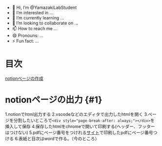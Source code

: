 - 👋 Hi, I’m @YamazakiLabStudent
- 👀 I’m interested in ...
- 🌱 I’m currently learning ...
- 💞️ I’m looking to collaborate on ...
- 📫 How to reach me ...
- 😄 Pronouns: ...
- ⚡ Fun fact: ...
# 目次
[notionページの作成](#1)

# notionページの出力 {#1}
  1.notionでhtml出力する
  2.vscodeなどのエディタで出力したhtmlを開く
  3.ページを分割したいところで`<div style="page-break-after: always;"></div>`を挿入して保存
  4.保存したhtmlをchromeで開いて印刷する(ヘッダー、フッターはつけない)
  5.pdfにページ番号をつけれる[サイト](https://www.ilovepdf.com/ja/add_pdf_page_number)で印刷したpdfにページ番号つける
  6.表紙と目次はwordで作る。（今のところ）

<!---
YamazakiLabStudent/YamazakiLabStudent is a ✨ special ✨ repository because its `README.md` (this file) appears on your GitHub profile.
You can click the Preview link to take a look at your changes.
--->
